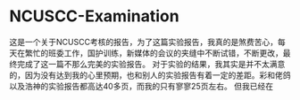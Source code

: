 # NCUSCC-Examination
这是一个关于NCUSCC考核的报告，为了这篇实验报告，我真的是煞费苦心，每天在繁忙的班委工作，国护训练，新媒体的会议的夹缝中不断试错，不断更改，最终完成了这一篇不那么完美的实验报告。
对于实验的结果，我其实是并不太满意的，因为没有达到我的心里预期，也和别人的实验报告有着一定的差距。彩和佬鸽以及浩神的实验报告都高达40多页，而我的只有寥寥25页左右。
但我已经在
